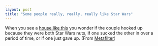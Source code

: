 ```yaml
---
layout: post
title: "Some people really, really, really like Star Wars"
---
```




<p>When you see a <a href="http://www.toysrgus.com/gusandpam/house.html">house like this</a> you wonder if the couple hooked up because they were both Star Wars nuts, if one sucked the other in over a period of time, or if one just gave up. (From <a href="http://www.metafilter.com/mefi/48929">Metafilter</a>)</p>


